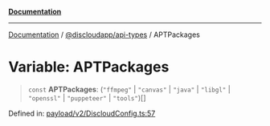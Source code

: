 [**Documentation**](../../../README.md)

***

[Documentation](../../../packages.md) / [@discloudapp/api-types](../README.md) / APTPackages

# Variable: APTPackages

> `const` **APTPackages**: (`"ffmpeg"` \| `"canvas"` \| `"java"` \| `"libgl"` \| `"openssl"` \| `"puppeteer"` \| `"tools"`)[]

Defined in: [payload/v2/DiscloudConfig.ts:57](https://github.com/discloud/discloud.app/blob/1e4ce40911bd2c25d95ae21441839a6f9ec7c445/packages/api-types/payload/v2/DiscloudConfig.ts#L57)
